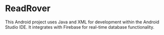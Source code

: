 # ReadRover
This Android project uses Java and XML for development within the Android Studio IDE. It integrates with Firebase for real-time database functionality.
